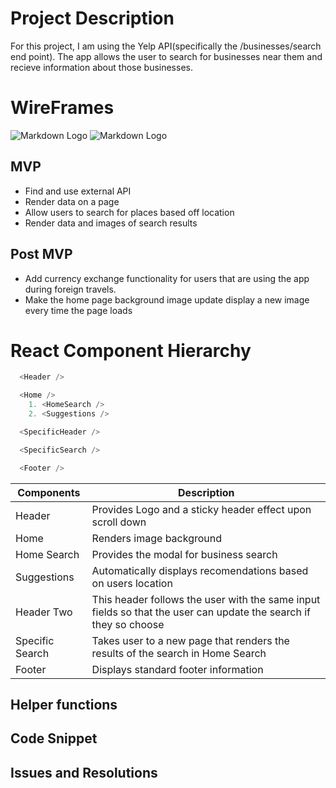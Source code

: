 # Project Description 
For this project, I am using the Yelp API(specifically the /businesses/search end point). The app allows the user to search for businesses near them and recieve information about those businesses. 



# WireFrames
![Markdown Logo](https://i.imgur.com/WoKJaYh.png)
![Markdown Logo](https://i.imgur.com/St0QxM8.png)


## MVP
* Find and use external API
* Render data on a page
* Allow users to search for places based off location
* Render data and images of search results

## Post MVP
* Add currency exchange functionality for users that are using the app during foreign travels.
* Make the home page background image update display a new image every time the page loads

# React Component Hierarchy
```javascript
  <Header />

  <Home />
    1. <HomeSearch />
    2. <Suggestions />

  <SpecificHeader />

  <SpecificSearch />

  <Footer />
```

| Components | Description  |
| -------- | -------------- |
| Header   | Provides Logo and a sticky header effect upon scroll down |
| Home     | Renders image background|
| Home Search | Provides the modal for business search |
| Suggestions | Automatically displays recomendations based on users location |
| Header Two | This header follows the user with the same input fields so that the user can update the search if they so choose |     
| Specific Search | Takes user to a new page that renders the results of the search in Home Search |
| Footer | Displays standard footer information                               |

## Helper functions

## Code Snippet

## Issues and Resolutions


